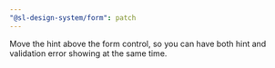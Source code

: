 ```yaml
---
"@sl-design-system/form": patch
---
```


Move the hint above the form control, so you can have both hint and validation error showing at the same time.
